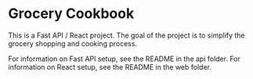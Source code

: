 # Grocery Cookbook
This is a Fast API / React project. The goal of the project is to simplify the grocery shopping and cooking process.

For information on Fast API setup, see the README in the api folder. For information on React setup, see the README in the web folder.